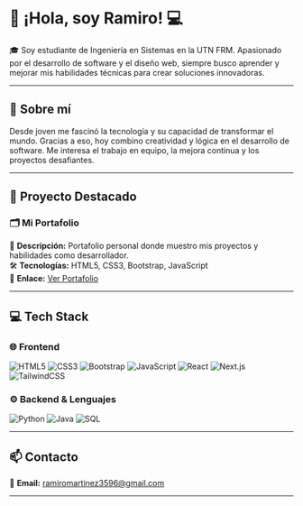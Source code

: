 # 👋 ¡Hola, soy Ramiro! 💻

🎓 Soy estudiante de Ingeniería en Sistemas en la UTN FRM. Apasionado por el desarrollo de software y el diseño web, siempre busco aprender y mejorar mis habilidades técnicas para crear soluciones innovadoras.

---

## 🚀 Sobre mí

Desde joven me fascinó la tecnología y su capacidad de transformar el mundo. Gracias a eso, hoy combino creatividad y lógica en el desarrollo de software. Me interesa el trabajo en equipo, la mejora continua y los proyectos desafiantes.

---

## 🌟 Proyecto Destacado

### 🗂️ Mi Portafolio

📌 **Descripción:** Portafolio personal donde muestro mis proyectos y habilidades como desarrollador.  
🛠️ **Tecnologías:** HTML5, CSS3, Bootstrap, JavaScript  
🔗 **Enlace:** [Ver Portafolio](https://rami195.github.io/PortafolioRM/)

---

## 💻 Tech Stack

### 🌐 Frontend

![HTML5](https://img.shields.io/badge/HTML5-E34F26?style=flat&logo=html5&logoColor=white)
![CSS3](https://img.shields.io/badge/CSS3-1572B6?style=flat&logo=css3&logoColor=white)
![Bootstrap](https://img.shields.io/badge/Bootstrap-7952B3?style=flat&logo=bootstrap&logoColor=white)
![JavaScript](https://img.shields.io/badge/JavaScript-F7DF1E?style=flat&logo=javascript&logoColor=black)
![React](https://img.shields.io/badge/React-61DAFB?style=flat&logo=react&logoColor=black)
![Next.js](https://img.shields.io/badge/Next.js-000000?style=flat&logo=nextdotjs&logoColor=white)
![TailwindCSS](https://img.shields.io/badge/Tailwind-06B6D4?style=flat&logo=tailwindcss&logoColor=white)

### ⚙️ Backend & Lenguajes

![Python](https://img.shields.io/badge/Python-3776AB?style=flat&logo=python&logoColor=white)
![Java](https://img.shields.io/badge/Java-007396?style=flat&logo=java&logoColor=white)
![SQL](https://img.shields.io/badge/SQL-003B57?style=flat&logo=postgresql&logoColor=white)

---

## 📫 Contacto

💌 **Email:** [ramiromartinez3596@gmail.com](mailto:ramiromartinez3596@gmail.com)

---

<!---
Rami195/Rami195 es un repositorio especial porque su `README.md` se muestra en tu perfil de GitHub.
--->
